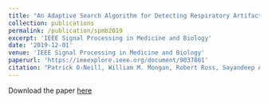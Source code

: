 ```yaml
---
title: "An Adaptive Search Algorithm for Detecting Respiratory Artifacts Using a Wireless Passive Wearable Device"
collection: publications
permalink: /publication/spmb2019
excerpt: 'IEEE Signal Processing in Medicine and Biology'
date: '2019-12-01'
venue: 'IEEE Signal Processing in Medicine and Biology'
paperurl: 'https://ieeexplore.ieee.org/document/9037861'
citation: "Patrick O-Neill, William M. Mongan, Robert Ross, Sayandeep Acharya, Adam K. Fontecchio, and Kapil R. Dandekar. An Adaptive Search Algorithm for Detecting Respiratory Artifacts Using a Wireless Passive Wearable Device. IEEE Signal Processing in Medicine and Biology (SPMB), December, 2019."
---
```

Download the paper [here](https://www.isip.piconepress.com/conferences/ieee_spmb/2019/papers/l02_06.pdf)